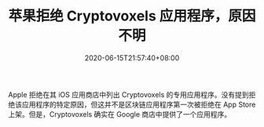 ﻿---
title: "苹果拒绝 Cryptovoxels 应用程序，原因不明"
date: 2020-06-15T21:57:40+08:00
lastmod: 2020-06-15T16:45:40+08:00
draft: false
authors: ["Princess"]
description: "Apple 拒绝在其 iOS 应用商店中列出 Cryptovoxels 的专用应用程序。没有提到拒绝该应用程序的特定原因，但这并不是区块链应用程序第一次被拒绝在 App Store 上架。但是，Cryptovoxels 确实在 Google 商店中提供了一个应用程序。"
featuredImage: "apple-denied-cryptovoxels-app-for-unclear-reasons.png"
tags: ["Crypto Art","加密艺术","Play to Earn"]
categories: ["news"]
news: ["加密艺术"]
weight: 
lightgallery: true
pinned: false
recommend: false
recommend1: false
---

Apple 拒绝在其 iOS 应用商店中列出 Cryptovoxels 的专用应用程序。没有提到拒绝该应用程序的特定原因，但这并不是区块链应用程序第一次被拒绝在 App Store 上架。但是，Cryptovoxels 确实在 Google 商店中提供了一个应用程序。

<!--more-->

